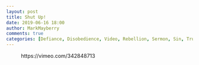 ```yaml
---
layout: post
title: Shut Up!
date: 2019-06-16 18:00
author: MarkMayberry
comments: true
categories: [Defiance, Disobedience, Video, Rebellion, Sermon, Sin, Truth]
---
```

<!-- wp:core-embed/vimeo {"url":"https://vimeo.com/342848713","type":"video","providerNameSlug":"vimeo","className":"wp-embed-aspect-4-3 wp-has-aspect-ratio"} -->
<figure class="wp-block-embed-vimeo wp-block-embed is-type-video is-provider-vimeo wp-embed-aspect-4-3 wp-has-aspect-ratio"><div class="wp-block-embed__wrapper">
https://vimeo.com/342848713
</div></figure>
<!-- /wp:core-embed/vimeo -->
